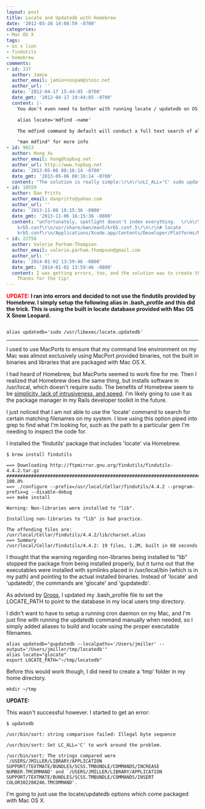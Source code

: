 ```yaml
---
layout: post
title: Locate and Updatedb with Homebrew
date: '2012-03-26 14:08:59 -0700'
categories:
- Mac OS X
tags:
- os x lion
- findutils
- homebrew
comments:
- id: 337
  author: Jamie
  author_email: jamie+nospam@stoic.net
  author_url: ''
  date: '2012-04-17 15:44:05 -0700'
  date_gmt: '2012-04-17 19:44:05 -0700'
  content: |-
    You don't even need to bother with running locate / updatedb on OS X since Spotlight is already doing all the heavy lifting to index your files. Add this to your .bashrc to simulate the locate command.

    alias locate='mdfind -name'

    The mdfind command by default will conduct a full text search of all your files, but since everything has already been indexed it's often quite a bit faster than grep. I've slowly been trying to retrain myself to use it instead of grep (but old habits die hard).

    "man mdfind" for more info
- id: 9623
  author: Hong Xu
  author_email: hong@topbug.net
  author_url: http://www.topbug.net
  date: '2013-05-06 08:16:14 -0700'
  date_gmt: '2013-05-06 08:16:14 -0700'
  content: "The solution is really simple:\r\n\r\nLC_ALL='C' sudo updatedb"
- id: 18559
  author: Dan Pritts
  author_email: danpritts@yahoo.com
  author_url: ''
  date: '2013-11-06 16:15:36 -0800'
  date_gmt: '2013-11-06 16:15:36 -0800'
  content: "unfortunately, spotlight doesn't index everything.  \r\n\r\n# mdfind -name
    krb5.conf\r\n/usr/share/man/man5/krb5.conf.5\r\n\r\n# locate
    krb5.conf\r\n/Applications/Xcode.app/Contents/Developer/Platforms/MacOSX.platform/Developer/SDKs/MacOSX10.9.sdk/usr/share/man/man5/krb5.conf.5\r\n/Applications/Xcode.app/Contents/Developer/Platforms/iPhoneSimulator.platform/Developer/SDKs/iPhoneSimulator7.0.sdk/usr/share/man/man5/krb5.conf.5\r\n/usr/share/man/man5/krb5.conf.5"
- id: 22756
  author: Valerie Parham-Thompson
  author_email: valerie.parham.thompson@gmail.com
  author_url: ''
  date: '2014-01-02 13:59:46 -0800'
  date_gmt: '2014-01-02 13:59:46 -0800'
  content: I was getting errors, too, and the solution was to create the ~/tmp.
    Thanks for the tip!
---
```

<strong><span style="color: #ff0000;">UPDATE:</span> I ran into errors and decided to not use the findutils provided by Homebrew. I simply setup the following alias in .bash_profile and this did the trick. This is using the built in locate database provided with Mac OS X Snow Leopard.</strong>

``` shell

alias updatedb='sudo /usr/libexec/locate.updatedb'

```

---- 

I used to use MacPorts to ensure that my command line environment on my Mac was almost exclusively using MacPort provided binaries, not the built in binaries and libraries that are packaged with Mac OS X.

I had heard of Homebrew, but MacPorts seemed to work fine for me. Then I realized that Homebrew does the same thing, but installs software in /usr/local, which doesn't require sudo. The benefits of Homebrew seem to be <a href="http://tedwise.com/2010/08/28/homebrew-vs-macports/" target="_blank">simplicity, lack of intrusiveness, and speed</a>. I'm likely going to use it as the package manager in my Rails developer toolkit in the future.

I just noticed that I am not able to use the 'locate' command to search for certain matching filenames on my system. I love using this option piped into grep to find what I'm looking for, such as the path to a particular gem I'm needing to inspect the code for.

I installed the 'findutils' package that includes 'locate' via Homebrew.

``` shell
$ brew install findutils

==> Downloading http://ftpmirror.gnu.org/findutils/findutils-4.4.2.tar.gz
######################################################################## 100.0%
==> ./configure --prefix=/usr/local/Cellar/findutils/4.4.2 --program-prefix=g --disable-debug
==> make install

Warning: Non-libraries were installed to "lib".

Installing non-libraries to "lib" is bad practice.

The offending files are:
/usr/local/Cellar/findutils/4.4.2/lib/charset.alias
==> Summary
/usr/local/Cellar/findutils/4.4.2: 19 files, 1.2M, built in 68 seconds
```

I thought that the warning regarding non-libraries being installed to "lib" stopped the package from being installed properly, but it turns out that the executables were installed with symlinks placed in /usr/local/bin (which is in my path) and pointing to the actual installed binaries. Instead of 'locate' and 'updatedb', the commands are 'glocate' and 'gupdatedb'.

As advised by <a href="http://superuser.com/questions/109590/whats-the-equivalent-of-linuxs-updatedb-command-for-the-mac" target="_blank">Grogs</a>, I updated my .bash_profile file to set the LOCATE_PATH to point to the database in my local users tmp directory.

I didn't want to have to setup a running cron daemon on my Mac, and I'm just fine with running the updatedb command manually when needed, so I simply added aliases to build and locate using the proper executable filenames.

``` shell
alias updatedb="gupdatedb --localpaths='/Users/jmiller' --output='/Users/jmiller/tmp/locatedb'"
alias locate="glocate"
export LOCATE_PATH="~/tmp/locatedb"
```

Before this would work though, I did need to create a 'tmp' folder in my home directory.

``` shell
mkdir ~/tmp
```

<strong class="text-alert">UPDATE:</strong>

This wasn't successful however. I started to get an error:

``` shell
$ updatedb

/usr/bin/sort: string comparison failed: Illegal byte sequence

/usr/bin/sort: Set LC_ALL='C' to work around the problem.

/usr/bin/sort: The strings compared were `/USERS/JMILLER/LIBRARY/APPLICATION SUPPORT/TEXTMATE/BUNDLES/SCSS.TMBUNDLE/COMMANDS/INCREASE NUMBER.TMCOMMAND' and `/USERS/JMILLER/LIBRARY/APPLICATION SUPPORT/TEXTMATE/BUNDLES/SCSS.TMBUNDLE/COMMANDS/INSERT COLOR302200246.TMCOMMAND'.
```

I'm going to just use the locate/updatedb options which come packaged with Mac OS X.

